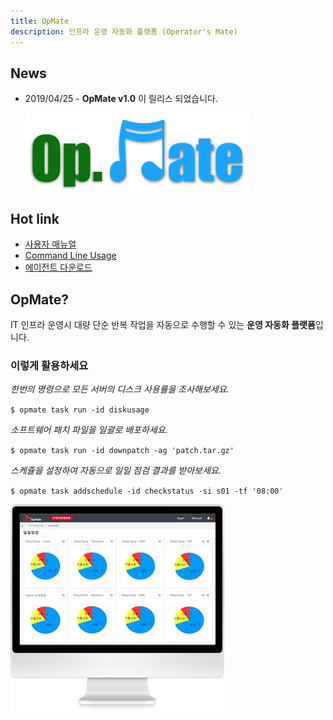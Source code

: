```yaml
---
title: OpMate
description: 인프라 운영 자동화 플랫폼 (Operator's Mate)
---
```


## News

- 2019/04/25 - **OpMate v1.0** 이 릴리스 되었습니다.

  ![Alt text](/img/opmate-small.png)

## Hot link

- [사용자 매뉴얼](/document/Overview.md)
- [Command Line Usage](/document/CliUsage.md)
- [에이전트 다운로드](/download/index.md#에이전트)

## OpMate?

IT 인프라 운영시 대량 단순 반복 작업을 자동으로 수행할 수 있는 **운영 자동화 플랫폼**입니다.

### 이렇게 활용하세요

*한번의 명령으로 모든 서버의 디스크 사용률을 조사해보세요.*

`$ opmate task run -id diskusage`

*소프트웨어 패치 파일을 일괄로 배포하세요.*

`$ opmate task run -id downpatch -ag 'patch.tar.gz'`

*스케쥴을 설정하여 자동으로 일일 점검 결과를 받아보세요.*

`$ opmate task addschedule -id checkstatus -si s01 -tf '08:00'`

![Alt text](/img/dashboard.jpg)
